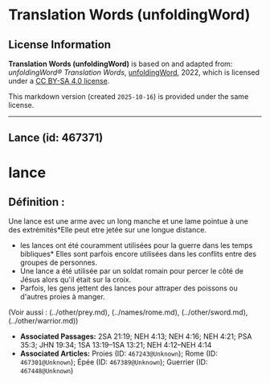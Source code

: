 # Translation Words (unfoldingWord)

## License Information

**Translation Words (unfoldingWord)** is based on and adapted from: _unfoldingWord® Translation Words_, [unfoldingWord](https://unfoldingword.org/utw), 2022, which is licensed under a [CC BY-SA 4.0 license](https://creativecommons.org/licenses/by-sa/4.0/legalcode.en).

This markdown version (created `2025-10-16`) is provided under the same license.



--------------------------------

## Lance (id: 467371)

lance
=====

Définition :
------------

Une lance est une arme avec un long manche et une lame pointue à une des extrémités\*Elle peut etre jetée sur une longue distance.

* les lances ont été couramment utilisées pour la guerre dans les temps bibliques\* Elles sont parfois encore utilisées dans les conflits entre des groupes de personnes.
* Une lance a été utilisée par un soldat romain pour percer le côté de Jésus alors qu'il était sur la croix.
* Parfois, les gens jettent des lances pour attraper des poissons ou d'autres proies à manger.

(Voir aussi : (../other/prey.md), (../names/rome.md), (../other/sword.md), (../other/warrior.md))

* **Associated Passages:** 2SA 21:19; NEH 4:13; NEH 4:16; NEH 4:21; PSA 35:3; JHN 19:34; 1SA 13:19–1SA 13:21; NEH 4:12–NEH 4:14
* **Associated Articles:** Proies (ID: `467243@Unknown`); Rome (ID: `467301@Unknown`); Épée (ID: `467389@Unknown`); Guerrier (ID: `467448@Unknown`)

